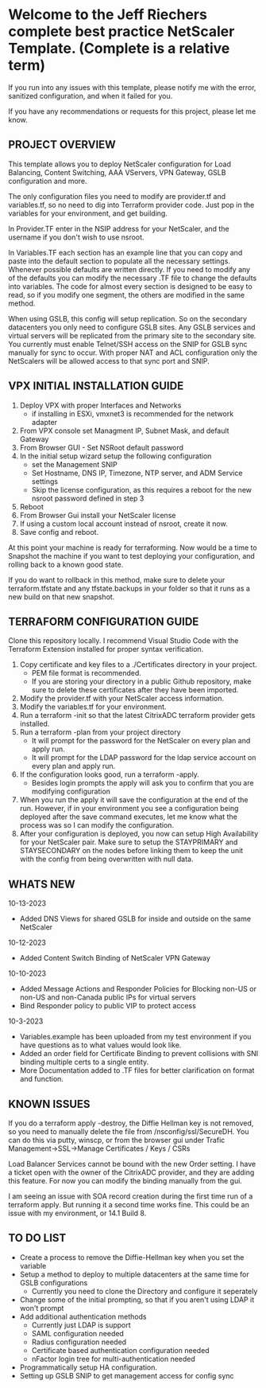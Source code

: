 # Welcome to the Jeff Riechers complete best practice NetScaler Template.  (Complete is a relative term)

If you run into any issues with this template, please notify me with the error, sanitized configuration, and when it failed for you.

If you have any recommendations or requests for this project, please let me know.

## PROJECT OVERVIEW
This template allows you to deploy NetScaler configuration for Load Balancing, Content Switching, AAA VServers, VPN Gateway, GSLB configuration and more.  

The only configuration files you need to modify are provider.tf and variables.tf, so no need to dig into Terraform provider code.  Just pop in the variables for your environment, and get building.

In Provider.TF enter in the NSIP address for your NetScaler, and the username if you don't wish to use nsroot.

In Variables.TF each section has an example line that you can copy and paste into the default section to populate all the necessary settings.  Whenever possible defaults are written directly.  If you need to modify any of the defaults you can modify the necessary .TF file to change the defaults into variables.  The code for almost every section is designed to be easy to read, so if you modify one segment, the others are modified in the same method.

When using GSLB, this config will setup replication.  So on the secondary datacenters you only need to configure GSLB sites.  Any GSLB services and virtual servers will be replicated from the primary site to the secondary site. You currently must enable Telnet/SSH access on the SNIP for GSLB sync manually for sync to occur.  With proper NAT and ACL configuration only the NetScalers will be allowed access to that sync port and SNIP.

## VPX INITIAL INSTALLATION GUIDE
1. Deploy VPX with proper Interfaces and Networks
    - if installing in ESXi, vmxnet3 is recommended for the network adapter
2. From VPX console set Managment IP, Subnet Mask, and default Gateway
3. From Browser GUI - Set NSRoot default password
4. In the initial setup wizard setup the following configuration
    - set the Management SNIP
    - Set Hostname, DNS IP, Timezone, NTP server, and ADM Service settings 
    - Skip the license configuration, as this requires a reboot for the new nsroot password defined in step 3
5. Reboot
6. From Browser Gui install your NetScaler license
7. If using a custom local account instead of nsroot, create it now.
8. Save config and reboot.

At this point your machine is ready for terraforming.  Now would be a time to Snapshot the machine if you want to test deploying your configuration, and rolling back to a known good state.  

If you do want to rollback in this method, make sure to delete your terraform.tfstate and any tfstate.backups in your folder so that it runs as a new build on that new snapshot.

## TERRAFORM CONFIGURATION GUIDE
Clone this repository locally.  I recommend Visual Studio Code with the Terraform Extension installed for proper syntax verification.
1. Copy certificate and key files to a ./Certificates directory in your project.
    - PEM file format is recommended.
    - If you are storing your directory in a public Github repository, make sure to delete these certificates after they have been imported.
2. Modify the provider.tf with your NetScaler access information.
3. Modify the variables.tf for your environment.
4. Run a terraform -init so that the latest CitrixADC terraform provider gets installed.
5. Run a terraform -plan from your project directory
    - It will prompt for the password for the NetScaler on every plan and apply run.
    - It will prompt for the LDAP password for the ldap service account on every plan and apply run.
6. If the configuration looks good, run a terraform -apply.
    - Besides login prompts the apply will ask you to confirm that you are modifying configuration
7. When you run the apply it will save the configuration at the end of the run.  However, if in your environment you see a configuration being deployed after the save command executes, let me know what the process was so I can modify the configuration.
8. After your configuration is deployed, you now can setup High Availability for your NetScaler pair.  Make sure to setup the STAYPRIMARY and STAYSECONDARY on the nodes before linking them to keep the unit with the config from being overwritten with null data.

## WHATS NEW
10-13-2023
- Added DNS Views for shared GSLB for inside and outside on the same NetScaler

10-12-2023
- Added Content Switch Binding of NetScaler VPN Gateway

10-10-2023
- Added Message Actions and Responder Policies for Blocking non-US or non-US and non-Canada public IPs for virtual servers
- Bind Responder policy to public VIP to protect access

10-3-2023
- Variables.example has been uploaded from my test environment if you have questions as to what values would look like.
- Added an order field for Certificate Binding to prevent collisions with SNI binding multiple certs to a single entity.
- More Documentation added to .TF files for better clarification on format and function.

## KNOWN ISSUES

If you do a terraform apply -destroy, the Diffie Hellman key is not removed, so you need to manually delete the file from /nsconfig/ssl/SecureDH.  You can do this via putty, winscp, or from the browser gui under Trafic Management->SSL->Manage Certificates / Keys / CSRs

Load Balancer Services cannot be bound with the new Order setting.  I have a ticket open with the owner of the CitrixADC provider, and they are adding this feature.  For now you can modify the binding manually from the gui.

I am seeing an issue with SOA record creation during the first time run of a terraform apply.  But running it a second time works fine.  This could be an issue with my environment, or 14.1 Build 8.

## TO DO LIST

- Create a process to remove the Diffie-Hellman key when you set the variable
- Setup a method to deploy to multiple datacenters at the same time for GSLB configurations
    - Currently you need to clone the Directory and configure it seperately
- Change some of the initial prompting, so that if you aren't using LDAP it won't prompt
- Add additional authentication methods
    - Currently just LDAP is support
    - SAML configuration needed
    - Radius configuration needed
    - Certificate based authentication configuration needed
    - nFactor login tree for multi-authentication needed
- Programmatically setup HA configuration.
- Setting up GSLB SNIP to get management access for config sync

